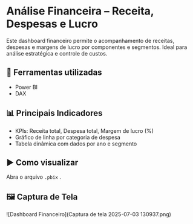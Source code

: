 #  Análise Financeira – Receita, Despesas e Lucro

Este dashboard financeiro permite o acompanhamento de receitas, despesas e margens de lucro por componentes e segmentos. Ideal para análise estratégica e controle de custos.

## 🔧 Ferramentas utilizadas
- Power BI
- DAX

## 📊 Principais Indicadores
- KPIs: Receita total, Despesa total, Margem de lucro (%)
- Gráfico de linha por categoria de despesa
- Tabela dinâmica com dados por ano e segmento

## ▶️ Como visualizar
Abra o arquivo `.pbix` .

## 🖼 Captura de Tela
![Dashboard Financeiro](Captura de tela 2025-07-03 130937.png)
